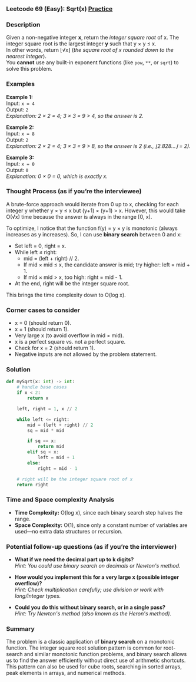 ### Leetcode 69 (Easy): Sqrt(x) [Practice](https://leetcode.com/problems/sqrtx)

### Description  
Given a non-negative integer **x**, return the *integer square root* of x. The integer square root is the largest integer **y** such that y × y ≤ x.  
In other words, return ⌊√x⌋ (*the square root of x rounded down to the nearest integer*).  
You **cannot** use any built-in exponent functions (like `pow`, `**`, or `sqrt`) to solve this problem.

### Examples  

**Example 1:**  
Input: `x = 4`  
Output: `2`  
*Explanation: 2 × 2 = 4; 3 × 3 = 9 > 4, so the answer is 2.*

**Example 2:**  
Input: `x = 8`  
Output: `2`  
*Explanation: 2 × 2 = 4; 3 × 3 = 9 > 8, so the answer is 2 (i.e., ⌊2.828...⌋ = 2).*

**Example 3:**  
Input: `x = 0`  
Output: `0`  
*Explanation: 0 × 0 = 0, which is exactly x.*

### Thought Process (as if you’re the interviewee)  

A brute-force approach would iterate from 0 up to x, checking for each integer y whether y × y ≤ x but (y+1) × (y+1) > x. However, this would take O(√x) time because the answer is always in the range [0, x].

To optimize, I notice that the function f(y) = y × y is monotonic (always increases as y increases). So, I can use **binary search** between 0 and x:
- Set left = 0, right = x.
- While left ≤ right:
  - mid = (left + right) // 2.
  - If mid × mid ≤ x, the candidate answer is mid; try higher: left = mid + 1.
  - If mid × mid > x, too high: right = mid - 1.
- At the end, right will be the integer square root.

This brings the time complexity down to O(log x).

### Corner cases to consider  
- x = 0 (should return 0).
- x = 1 (should return 1).
- Very large x (to avoid overflow in mid × mid).
- x is a perfect square vs. not a perfect square.
- Check for x = 2 (should return 1).
- Negative inputs are not allowed by the problem statement.

### Solution

```python
def mySqrt(x: int) -> int:
    # handle base cases
    if x < 2:
        return x

    left, right = 1, x // 2

    while left <= right:
        mid = (left + right) // 2
        sq = mid * mid

        if sq == x:
            return mid
        elif sq < x:
            left = mid + 1
        else:
            right = mid - 1

    # right will be the integer square root of x
    return right
```

### Time and Space complexity Analysis  

- **Time Complexity:** O(log x), since each binary search step halves the range.
- **Space Complexity:** O(1), since only a constant number of variables are used—no extra data structures or recursion.

### Potential follow-up questions (as if you’re the interviewer)  

- **What if we need the decimal part up to k digits?**  
  *Hint: You could use binary search on decimals or Newton's method.*

- **How would you implement this for a very large x (possible integer overflow)?**  
  *Hint: Check multiplication carefully; use division or work with long/integer types.*

- **Could you do this without binary search, or in a single pass?**  
  *Hint: Try Newton's method (also known as the Heron's method).*

### Summary
The problem is a classic application of **binary search** on a monotonic function. The integer square root solution pattern is common for root-search and similar monotonic function problems, and binary search allows us to find the answer efficiently without direct use of arithmetic shortcuts. This pattern can also be used for cube roots, searching in sorted arrays, peak elements in arrays, and numerical methods.